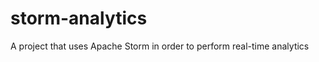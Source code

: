 storm-analytics
===============

A project that uses Apache Storm in order to perform real-time analytics
